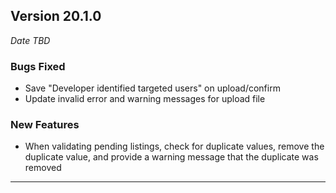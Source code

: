 
## Version 20.1.0
_Date TBD_

### Bugs Fixed
* Save "Developer identified targeted users" on upload/confirm
* Update invalid error and warning messages for upload file

### New Features
* When validating pending listings, check for duplicate values, remove the duplicate value, and provide a warning message that the duplicate was removed

---
